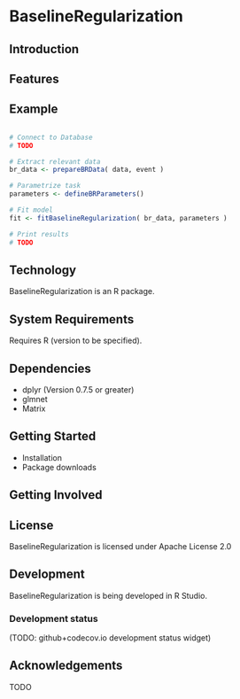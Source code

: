 BaselineRegularization
=======================

Introduction
------------

Features
--------

Example
-------
```r

# Connect to Database
# TODO

# Extract relevant data
br_data <- prepareBRData( data, event )

# Parametrize task
parameters <- defineBRParameters()

# Fit model
fit <- fitBaselineRegularization( br_data, parameters )

# Print results
# TODO

```

Technology
----------

BaselineRegularization is an R package.

System Requirements
-------------------

Requires R (version to be specified).

Dependencies
------------

 * dplyr (Version 0.7.5 or greater)
 * glmnet
 * Matrix
 
Getting Started
---------------

* Installation
* Package downloads

Getting Involved
----------------

License
-------

BaselineRegularization is licensed under Apache License 2.0

Development
-----------

BaselineRegularization is being developed in R Studio.

### Development status

(TODO: github+codecov.io development status widget)

Acknowledgements
----------------

TODO
